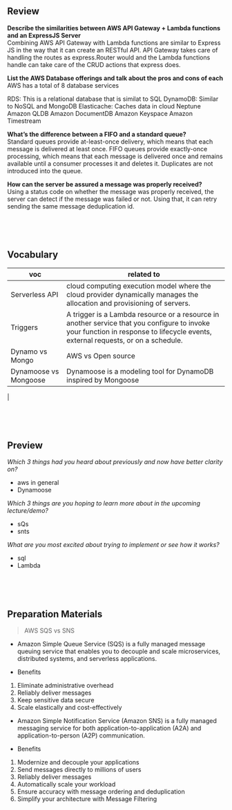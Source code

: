 ## Review

**Describe the similarities between AWS API Gateway + Lambda functions and an ExpressJS Server**  
Combining AWS API Gateway with Lambda functions are similar to Express JS in the way that it can create an RESTful API. API Gateway takes care of handling the routes as express.Router would and the Lambda functions handle can take care of the CRUD actions that express does.

**List the AWS Database offerings and talk about the pros and cons of each**  
AWS has a total of 8 database services

RDS: This is a relational database that is similat to SQL
DynamoDB: Similar to NoSQL and MongoDB
Elasticache: Caches data in cloud
Neptune
Amazon QLDB
Amazon DocumentDB
Amazon Keyspace
Amazon Timestream

**What’s the difference between a FIFO and a standard queue?**  
Standard queues provide at-least-once delivery, which means that each message is delivered at least once.
FIFO queues provide exactly-once processing, which means that each message is delivered once and remains available until a consumer processes it and deletes it. Duplicates are not introduced into the queue.

**How can the server be assured a message was properly received?**  
Using a status code on whether the message was properly received, the server can detect if the message was failed or not. Using that, it can retry sending the same message deduplication id.

&nbsp;

&nbsp;

## Vocabulary

| voc                   | related to                                                                                                                                                                       |
| --------------------- | -------------------------------------------------------------------------------------------------------------------------------------------------------------------------------- |
| Serverless API        | cloud computing execution model where the cloud provider dynamically manages the allocation and provisioning of servers.                                                         |
| Triggers              | A trigger is a Lambda resource or a resource in another service that you configure to invoke your function in response to lifecycle events, external requests, or on a schedule. |
| Dynamo vs Mongo       | AWS vs Open source                                                                                                                                                               |
| Dynamoose vs Mongoose | Dynamoose is a modeling tool for DynamoDB inspired by Mongoose                                                                                                                   |

|

&nbsp;

&nbsp;

## Preview

_Which 3 things had you heard about previously and now have better clarity on?_

- aws in general
- Dynamoose

_Which 3 things are you hoping to learn more about in the upcoming lecture/demo?_

- sQs
- snts

_What are you most excited about trying to implement or see how it works?_

- sql
- Lambda

&nbsp;

&nbsp;

## Preparation Materials

> AWS SQS vs SNS

- Amazon Simple Queue Service (SQS) is a fully managed message queuing service that enables you to decouple and scale microservices, distributed systems, and serverless applications.

- Benefits

1. Eliminate administrative overhead
2. Reliably deliver messages
3. Keep sensitive data secure
4. Scale elastically and cost-effectively

- Amazon Simple Notification Service (Amazon SNS) is a fully managed messaging service for both application-to-application (A2A) and application-to-person (A2P) communication.

- Benefits

1. Modernize and decouple your applications
2. Send messages directly to millions of users
3. Reliably deliver messages
4. Automatically scale your workload
5. Ensure accuracy with message ordering and deduplication
6. Simplify your architecture with Message Filtering